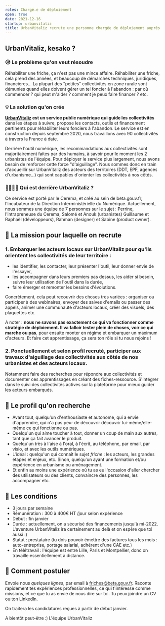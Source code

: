 ```yaml
---
roles: Chargé.e de déploiement
open: true
date: 2021-12-16
startup: urbanvitaliz
title: UrbanVitaliz recrute une personne chargée de déploiement auprès des acteurs des territoires
---
```


## UrbanVitaliz, kesako ?
### 😥 Le problème qu'on veut résoudre

Réhabiliter une friche, ça n'est pas une mince affaire. Réhabiliter une friche, cela prend des années, et beaucoup de démarches techniques, juridiques, financières... La plupart des "petites" collectivités en zone rurale sont démunies quand elles doivent gérer un tel foncier à l'abandon : par où commencer ? qui peut m'aider ? comment je peux faire financer ? etc.

### 💡 La solution qu'on crée

**[UrbanVitaliz](https://www.urbanvitaliz.fr) est un service public numérique qui guide les collectivités** dans les étapes à suivre, propose les contacts, outils et financement pertinents pour réhabiliter leurs fonciers à l'abandon. Le service est en construction depuis septembre 2020, nous travaillons avec 90 collectivités à travers la France à date.

Derrière l'outil numérique, les recommandations aux collectivités sont majoritairement faites par des humains, à savoir pour le moment les 2 urbanistes de l'équipe. Pour déployer le service plus largement, nous avons besoin de renforcer cette force "d'aiguillage". Nous sommes donc en train d'accueillir sur UrbanVitaliz des acteurs des territoires (DDT, EPF, agences d'urbanisme...) qui sont capables d'orienter les collectivités à nos côtés.

### 💃🏻🕺🏼 Qui est derrière UrbanVitaliz ?

Ce service est porté par le Cerema, et créé au sein de beta.gouv.fr, l'incubateur de la Direction Interministérielle du Numérique. Actuellement, nous sommes une équipe de 7 personnes sur le sujet : Perrine, l'intrapreneuse du Cerema, Salomé et Anouk (urbanistes) Guillaume et Raphaël (développeurs), Rahman (designer) et Sabine (product owner).


## 📝 La mission pour laquelle on recrute

### 1. Embarquer les acteurs locaux sur UrbanVitaliz pour qu'ils orientent les collectivités de leur territoire : 
- les identifier, les contacter, leur présenter l'outil, leur donner envie de l'essayer,
- les accompagner dans leurs premiers pas dessus, les aider si besoin, suivre leur utilisation de l'outil dans la durée,
- faire émerger et remonter les besoins d'évolutions.

Concrètement, cela peut recouvrir des choses très variées : organiser ou participer à des webinaires, envoyer des salves d'emails ou passer des appels, animer une communauté d'acteurs locaux, créer des visuels, des plaquettes etc.

A noter : **nous ne savons pas exactement ce qui va fonctionner comme stratégie de déploiement. Il va falloir tester plein de choses, voir ce qui marche ou pas**, pour ensuite monter en régime et embarquer un maximum d'acteurs. Et faire cet apprentissage, ça sera ton rôle si tu nous rejoins !

### 2. Ponctuellement et selon profil recruté, participer aux travaux d'aiguillage des collectivités aux côtés de nos urbanistes et des acteurs locaux.

Notamment faire des recherches pour répondre aux collectivités et documenter ces apprentissages en créant des fiches-ressource. S'intégrer dans le suivi des collectivités actives sur la plateforme pour mieux guider les acteurs embarqués.

## 🤩 Le profil qu'on recherche

- Avant tout, quelqu'un d'enthousiaste et autonome, qui a envie d'apprendre, qui n'a pas peur de découvrir découvrir lui-même/elle-même ce qui fonctionne ou pas.
- Quelqu'un qui aime toucher à tout, donner un coup de main aux autres, tant que ça fait avancer le produit.
- Quelqu'un très à l'aise à l'oral, à l'écrit, au téléphone, par email, par visio, et avec les outils numériques.
- L'idéal : quelqu'un qui connaît le sujet _friche_ : les acteurs, les grandes étapes et enjeux, etc. Sinon, quelqu'un ayant une formation et/ou expérience en urbanisme ou aménagement.
- Et enfin au moins une expérience où tu as eu l'occasion d'aller chercher des utilisateurs ou des clients, convaincre des personnes, les accompagner etc.

## 🤖 Les conditions

- 3 jours par semaine
- Rémunération : 300 à 400€ HT /jour selon expérience
- Début : fin janvier
- Durée : actuellement, on a sécurisé des financements jusqu'à mi-2022. L'aventure UrbanVitaliz ira certainement au delà et on espère que toi aussi :) 
- Statut : prestataire (tu dois pouvoir émettre des factures tous les mois : auto-entreprise, portage salarial, adhérent d'une CAE etc.)
- En télétravail : l'équipe est entre Lille, Paris et Montpellier, donc on travaille essentiellement à distance.


## 💌 Comment postuler

Envoie nous *quelques lignes*, par email à friches@beta.gouv.fr. Raconte rapidement tes expériences professionnelles, ce qui t'intéresse comme missions, et ce que tu as envie de nous dire sur toi. Tu peux joindre un CV ou ton LinkedIn.

On traitera les candidatures reçues à partir de début janvier.

A bientôt peut-être :) 
L'équipe UrbanVitaliz
